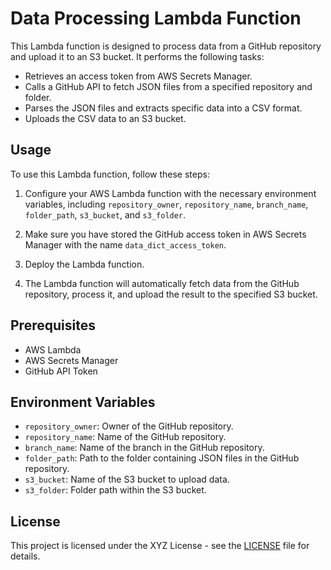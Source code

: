 # Data Processing Lambda Function

This Lambda function is designed to process data from a GitHub repository and upload it to an S3 bucket. It performs the following tasks:

- Retrieves an access token from AWS Secrets Manager.
- Calls a GitHub API to fetch JSON files from a specified repository and folder.
- Parses the JSON files and extracts specific data into a CSV format.
- Uploads the CSV data to an S3 bucket.

## Usage

To use this Lambda function, follow these steps:

1. Configure your AWS Lambda function with the necessary environment variables, including `repository_owner`, `repository_name`, `branch_name`, `folder_path`, `s3_bucket`, and `s3_folder`.

2. Make sure you have stored the GitHub access token in AWS Secrets Manager with the name `data_dict_access_token`.

3. Deploy the Lambda function.

4. The Lambda function will automatically fetch data from the GitHub repository, process it, and upload the result to the specified S3 bucket.

## Prerequisites

- AWS Lambda
- AWS Secrets Manager
- GitHub API Token

## Environment Variables

- `repository_owner`: Owner of the GitHub repository.
- `repository_name`: Name of the GitHub repository.
- `branch_name`: Name of the branch in the GitHub repository.
- `folder_path`: Path to the folder containing JSON files in the GitHub repository.
- `s3_bucket`: Name of the S3 bucket to upload data.
- `s3_folder`: Folder path within the S3 bucket.

## License

This project is licensed under the XYZ License - see the [LICENSE](LICENSE) file for details.
